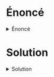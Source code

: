 # Énoncé

<details><summary>Énoncé</summary>
**Pts: 80**

[FR]
Tu dois faire déjouer l'adversaire à temps. Au risque que la bombe n'explose, TIC TAC TOE !!!

[EN]
You have to defeat your opponent in time. At the risk of the bomb exploding, TIC TAC TOE !!!

Author: charliepy

link: [chal_web](http://qualif.hackerlab.bj:12339/)

</details>

# Solution 

<details><summary>Solution</summary>

<img src='img/tic1.png'>

La page web du challenge présentait le jeu _Tic Tac Toe_, la première intention c'était de jouer le jeu peut-etre avec un bot et le gagner un certain nombre de fois pour avoir le **FLAG**. Mais, lorsque vous jouez, vous constaterez que vous etes la seule à placer les deux pions. Mais quel game ??? Ce n'était donc pas gagner, l'objectif du jeu. Juste pour nous retarder.

Inpecter la page et sous l'onglet `source` de votre navigateur _Chrome_ vous dans le fichier `tic-tac-toe/src/app.vue` se cachait la mine d'or à la ligne 35 :

    // const CryptoJS=require('crypto-js'),k='6cfad18816be65f2',c=CryptoJS['AES']['encrypt'](message,k)['toString']();  
    output="U2FsdGVkX1/sPQHn8qbrD9LyPIipROeMnqke4B+JJEq8sVgV0zeA+ab2oHP92avnl2vzHVBs0/0NeOLbGmoj9g=="

<img src='img/tic2.png'>

Il s'agit d'un chiffrement **AES**

Avec la plateforme de déchiffrement [Jsons](https://www.jsons.cn/) on peut decoder le message avec la clé `k=6cfad18816be65f2`

`Output: FQCZ05pWF6h1UZO0Z52741215=54675= `

Ce n'est pas évident de reconnaitre directement ce chiffrement mais avec l'option _Magic_ de [cyberchef](https://gchq.github.io/), on a sû que c'était du xor avec clé 5. Mais le méssage n'était pas au complet avec cet outil.

Direction [dcode.fr](https://www.dcode.fr/chiffre-xor) et bruteforcer le message chiffré:

**FLAG:** _CTF_50uRC3m4P_J5_072147408013208_




</details>
